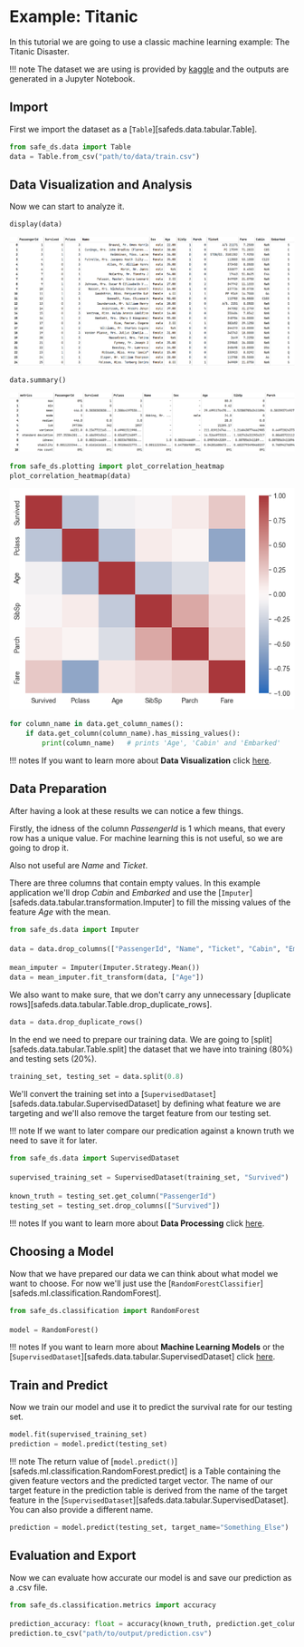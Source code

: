 # Example: Titanic

In this tutorial we are going to use a classic machine learning example: The Titanic Disaster.

!!! note
    The dataset we are using is provided by [kaggle](https://www.kaggle.com/c/titanic) and the outputs are generated in a Jupyter Notebook.

## Import

First we import the dataset as a [`Table`][safeds.data.tabular.Table].
```python
from safe_ds.data import Table
data = Table.from_csv("path/to/data/train.csv")
```

## Data Visualization and Analysis

Now we can start to analyze it.
```python
display(data)
```
![Table](./Resources/Table.png)

```python
data.summary()
```
![Summary](./Resources/Summary.png)

```python
from safe_ds.plotting import plot_correlation_heatmap
plot_correlation_heatmap(data)
```
![Summary](./Resources/Heatmap.png)

```python
for column_name in data.get_column_names():
    if data.get_column(column_name).has_missing_values():
        print(column_name)   # prints 'Age', 'Cabin' and 'Embarked'
```

!!! notes
    If you want to learn more about **Data Visualization** click [here](docs/Stdlib/python/Tutorials/visualization.md).

## Data Preparation


After having a look at these results we can notice a few things.

Firstly, the idness of the column *PassengerId* is 1 which means, that every row has a unique value.
For machine learning this is not useful, so we are going to drop it.

Also not useful are *Name* and *Ticket*.

There are three columns that contain empty values. In this example application we'll drop *Cabin* and *Embarked* and use
the [`Imputer`][safeds.data.tabular.transformation.Imputer] to fill the missing values of the feature *Age* with the mean.


[comment]: <> (We should use remove_outliers here, but the method is currently broken)

```python
from safe_ds.data import Imputer

data = data.drop_columns(["PassengerId", "Name", "Ticket", "Cabin", "Embarked"])

mean_imputer = Imputer(Imputer.Strategy.Mean())
data = mean_imputer.fit_transform(data, ["Age"])
```

We also want to make sure, that we don't carry any unnecessary [duplicate rows][safeds.data.tabular.Table.drop_duplicate_rows].
```python
data = data.drop_duplicate_rows()
```

In the end we need to prepare our training data. We are going to [split][safeds.data.tabular.Table.split] the dataset that we have into training (80%) and testing sets (20%).
```python
training_set, testing_set = data.split(0.8)
```

We'll convert the training set into a [`SupervisedDataset`][safeds.data.tabular.SupervisedDataset] by defining what feature we are targeting and we'll also
remove the target feature from our testing set.

!!! note
    If we want to later compare our predication against a known truth we need to save it for later.
```python
from safe_ds.data import SupervisedDataset

supervised_training_set = SupervisedDataset(training_set, "Survived")

known_truth = testing_set.get_column("PassengerId")
testing_set = testing_set.drop_columns(["Survived"])
```

!!! notes
    If you want to learn more about **Data Processing** click [here](/docs/Stdlib/python/Tutorials/data_processing.md).

## Choosing a Model


Now that we have prepared our data we can think about what model we want to choose. For now we'll just use the [`RandomForestClassifier`][safeds.ml.classification.RandomForest].

```python
from safe_ds.classification import RandomForest

model = RandomForest()
```

!!! notes
        If you want to learn more about **Machine Learning Models** or the [`SupervisedDataset`][safeds.data.tabular.SupervisedDataset] click [here](/docs/Stdlib/python/Tutorials/machine_learning.md).

## Train and Predict


Now we train our model and use it to predict the survival rate for our testing set.

```python
model.fit(supervised_training_set)
prediction = model.predict(testing_set)
```
!!! note
    The return value of [`model.predict()`][safeds.ml.classification.RandomForest.predict] is a Table containing the given feature vectors and the predicted target vector. The name of our target feature in the prediction table is derived from the name of the target feature in the [`SupervisedDataset`][safeds.data.tabular.SupervisedDataset]. You can also provide a different name.

```python
prediction = model.predict(testing_set, target_name="Something_Else")
```

## Evaluation and Export


Now we can evaluate how accurate our model is and save our prediction as a .csv file.
```python
from safe_ds.classification.metrics import accuracy

prediction_accuracy: float = accuracy(known_truth, prediction.get_column("Survived"))
prediction.to_csv("path/to/output/prediction.csv")
```
